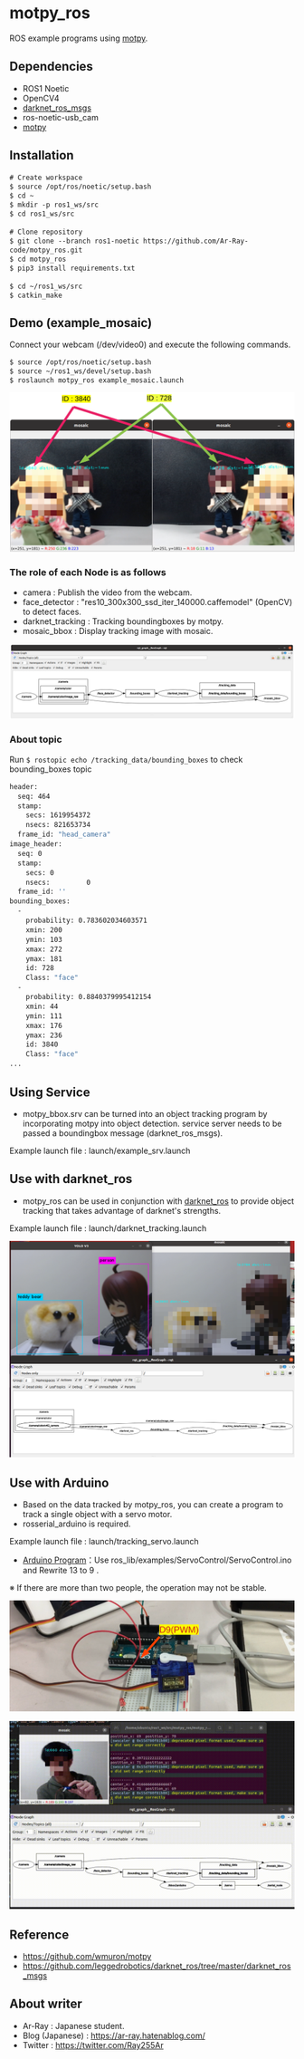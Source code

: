 # motpy_ros
ROS example programs using [motpy](https://github.com/wmuron/motpy).

## Dependencies

- ROS1 Noetic
- OpenCV4
- [darknet_ros_msgs](https://github.com/leggedrobotics/darknet_ros/tree/master/darknet_ros_msgs)
- ros-noetic-usb_cam
- [motpy](https://github.com/wmuron/motpy)

## Installation

```shell
# Create workspace
$ source /opt/ros/noetic/setup.bash
$ cd ~
$ mkdir -p ros1_ws/src
$ cd ros1_ws/src

# Clone repository
$ git clone --branch ros1-noetic https://github.com/Ar-Ray-code/motpy_ros.git
$ cd motpy_ros
$ pip3 install requirements.txt

$ cd ~/ros1_ws/src
$ catkin_make
```



## Demo (example_mosaic)

Connect your webcam (/dev/video0) and execute the following commands.

```shell
$ source /opt/ros/noetic/setup.bash
$ source ~/ros1_ws/devel/setup.bash
$ roslaunch motpy_ros example_mosaic.launch
```

![tracking_mosaic](pictures_for_readme/tracking_mosaic.png)



### The role of each Node is as follows

- camera : Publish the video from the webcam.
- face_detector : "res10_300x300_ssd_iter_140000.caffemodel" (OpenCV) to detect faces.
- darknet_tracking : Tracking boundingboxes by motpy.
- mosaic_bbox : Display tracking image with mosaic.

![Rqt_graph_example_mosaic](pictures_for_readme/Rqt_graph_example_mosaic.png)



### About topic

Run `$ rostopic echo /tracking_data/bounding_boxes` to check bounding_boxes topic

```bash
header: 
  seq: 464
  stamp: 
    secs: 1619954372
    nsecs: 821653734
  frame_id: "head_camera"
image_header: 
  seq: 0
  stamp: 
    secs: 0
    nsecs:         0
  frame_id: ''
bounding_boxes: 
  - 
    probability: 0.783602034603571
    xmin: 200
    ymin: 103
    xmax: 272
    ymax: 181
    id: 728
    Class: "face"
  - 
    probability: 0.8840379995412154
    xmin: 44
    ymin: 111
    xmax: 176
    ymax: 236
    id: 3840
    Class: "face"
...
```

## Using Service

- motpy_bbox.srv can be turned into an object tracking program by incorporating motpy into object detection. service server needs to be passed a boundingbox message (darknet_ros_msgs).

Example launch file : launch/example_srv.launch



## Use with darknet_ros

- motpy_ros can be used in conjunction with [darknet_ros](https://github.com/leggedrobotics/darknet_ros) to provide object tracking that takes advantage of darknet's strengths.

Example launch file : launch/darknet_tracking.launch

![ann_molcar](pictures_for_readme/ann_molcar.png)

## Use with Arduino

- Based on the data tracked by motpy_ros, you can create a program to track a single object with a servo motor.
- rosserial_arduino is required.



Example launch file : launch/tracking_servo.launch

- [Arduino Program](https://github.com/ros-drivers/rosserial/blob/noetic-devel/rosserial_arduino/src/ros_lib/examples/ServoControl/ServoControl.pde)：Use ros_lib/examples/ServoControl/ServoControl.ino and Rewrite 13 to 9 .

※ If there are more than two people, the operation may not be stable.

![tracking](pictures_for_readme/tracking.png)



![tracking](pictures_for_readme/tracking.gif)

## Reference

- https://github.com/wmuron/motpy
- https://github.com/leggedrobotics/darknet_ros/tree/master/darknet_ros_msgs

## About writer

- Ar-Ray : Japanese student. 
- Blog (Japanese) : https://ar-ray.hatenablog.com/
- Twitter : https://twitter.com/Ray255Ar

